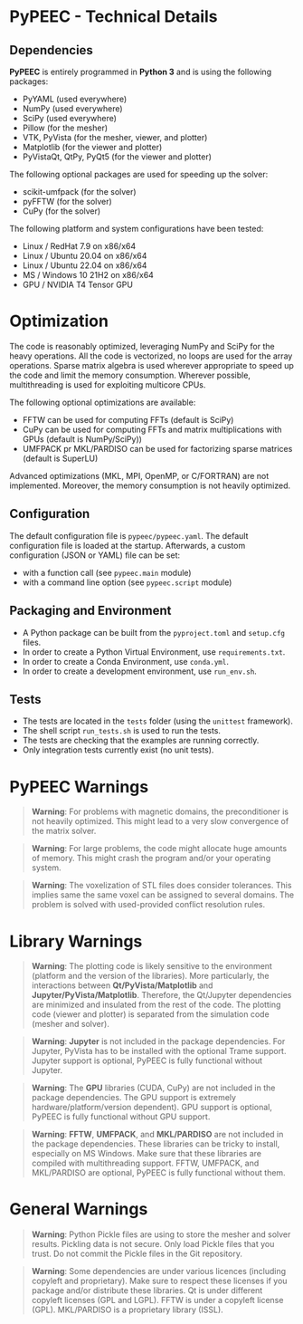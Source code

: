 # PyPEEC - Technical Details

## Dependencies

**PyPEEC** is entirely programmed in **Python 3** and is using the following packages:
* PyYAML (used everywhere)
* NumPy (used everywhere)
* SciPy (used everywhere)
* Pillow (for the mesher)
* VTK, PyVista (for the mesher, viewer, and plotter)
* Matplotlib (for the viewer and plotter)
* PyVistaQt, QtPy, PyQt5 (for the viewer and plotter)

The following optional packages are used for speeding up the solver:
* scikit-umfpack (for the solver)
* pyFFTW (for the solver)
* CuPy (for the solver)

The following platform and system configurations have been tested:
* Linux / RedHat 7.9 on x86/x64
* Linux / Ubuntu 20.04 on x86/x64
* Linux / Ubuntu 22.04 on x86/x64
* MS / Windows 10 21H2 on x86/x64
* GPU / NVIDIA T4 Tensor GPU

# Optimization

The code is reasonably optimized, leveraging NumPy and SciPy for the heavy operations.
All the code is vectorized, no loops are used for the array operations.
Sparse matrix algebra is used wherever appropriate to speed up the code and limit the memory consumption.
Wherever possible, multithreading is used for exploiting multicore CPUs.

The following optional optimizations are available:
* FFTW can be used for computing FFTs (default is SciPy)
* CuPy can be used for computing FFTs and matrix multiplications with GPUs (default is NumPy/SciPy))
* UMFPACK pr MKL/PARDISO can be used for factorizing sparse matrices (default is SuperLU)

Advanced optimizations (MKL, MPI, OpenMP, or C/FORTRAN) are not implemented.
Moreover, the memory consumption is not heavily optimized.

## Configuration

The default configuration file is `pypeec/pypeec.yaml`.
The default configuration file is loaded at the startup.
Afterwards, a custom configuration (JSON or YAML) file can be set:
* with a function call (see `pypeec.main` module)
* with a command line option (see `pypeec.script` module)

## Packaging and Environment

* A Python package can be built from the `pyproject.toml` and `setup.cfg` files.
* In order to create a Python Virtual Environment, use `requirements.txt`.
* In order to create a Conda Environment, use `conda.yml`.
* In order to create a development environment, use `run_env.sh`.

## Tests

* The tests are located in the `tests` folder (using the `unittest` framework).
* The shell script `run_tests.sh` is used to run the tests.
* The tests are checking that the examples are running correctly.
* Only integration tests currently exist (no unit tests).

# PyPEEC Warnings

> **Warning**: For problems with magnetic domains, the preconditioner is not heavily optimized.
> This might lead to a very slow convergence of the matrix solver.

> **Warning**: For large problems, the code might allocate huge amounts of memory.
> This might crash the program and/or your operating system.

> **Warning**: The voxelization of STL files does consider tolerances.
> This implies same the same voxel can be assigned to several domains.
> The problem is solved with used-provided conflict resolution rules.

# Library Warnings

> **Warning**: The plotting code is likely sensitive to the environment (platform and the version of the libraries).
> More particularly, the interactions between **Qt/PyVista/Matplotlib** and **Jupyter/PyVista/Matplotlib**.
> Therefore, the Qt/Jupyter dependencies are minimized and insulated from the rest of the code.
> The plotting code (viewer and plotter) is separated from the simulation code (mesher and solver).

> **Warning**: **Jupyter** is not included in the package dependencies.
> For Jupyter, PyVista has to be installed with the optional Trame support.
> Jupyter support is optional, PyPEEC is fully functional without Jupyter.

> **Warning**: The **GPU** libraries (CUDA, CuPy) are not included in the package dependencies.
> The GPU support is extremely hardware/platform/version dependent).
> GPU support is optional, PyPEEC is fully functional without GPU support.

> **Warning**: **FFTW**, **UMFPACK**, and **MKL/PARDISO** are not included in the package dependencies.
> These libraries can be tricky to install, especially on MS Windows.
> Make sure that these libraries are compiled with multithreading support.
> FFTW, UMFPACK, and MKL/PARDISO are optional, PyPEEC is fully functional without them.

# General Warnings

> **Warning**: Python Pickle files are using to store the mesher and solver results.
> Pickling data is not secure. 
> Only load Pickle files that you trust.
> Do not commit the Pickle files in the Git repository.

> **Warning**: Some dependencies are under various licences (including copyleft and proprietary).
> Make sure to respect these licenses if you package and/or distribute these libraries.
> Qt is under different copyleft licenses (GPL and LGPL).
> FFTW is under a copyleft license (GPL).
> MKL/PARDISO is a proprietary library (ISSL).

